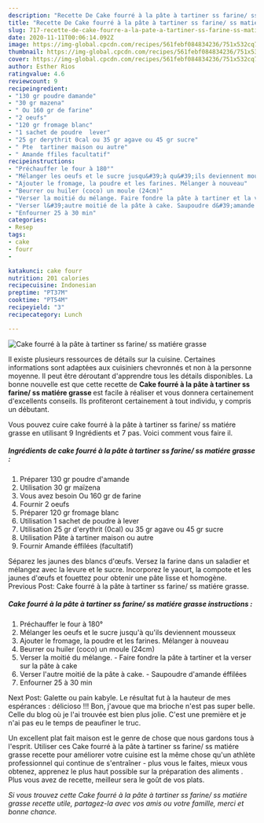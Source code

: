 ```yaml
---
description: "Recette De Cake fourré à la pâte à tartiner ss farine/ ss matiére grasse"
title: "Recette De Cake fourré à la pâte à tartiner ss farine/ ss matiére grasse"
slug: 717-recette-de-cake-fourre-a-la-pate-a-tartiner-ss-farine-ss-matiere-grasse
date: 2020-11-11T00:06:14.092Z
image: https://img-global.cpcdn.com/recipes/561febf084834236/751x532cq70/cake-fourre-a-la-pate-a-tartiner-ss-farine-ss-matiere-grasse-photo-principale-de-la-recette.jpg
thumbnail: https://img-global.cpcdn.com/recipes/561febf084834236/751x532cq70/cake-fourre-a-la-pate-a-tartiner-ss-farine-ss-matiere-grasse-photo-principale-de-la-recette.jpg
cover: https://img-global.cpcdn.com/recipes/561febf084834236/751x532cq70/cake-fourre-a-la-pate-a-tartiner-ss-farine-ss-matiere-grasse-photo-principale-de-la-recette.jpg
author: Esther Rios
ratingvalue: 4.6
reviewcount: 9
recipeingredient:
- "130 gr poudre damande"
- "30 gr mazena"
- " Ou 160 gr de farine"
- "2 oeufs"
- "120 gr fromage blanc"
- "1 sachet de poudre  lever"
- "25 gr derythrit 0cal ou 35 gr agave ou 45 gr sucre"
- " Pte  tartiner maison ou autre"
- " Amande ffiles facultatif"
recipeinstructions:
- "Préchauffer le four à 180°"
- "Mélanger les oeufs et le sucre jusqu&#39;à qu&#39;ils deviennent mousseux"
- "Ajouter le fromage, la poudre et les farines. Mélanger à nouveau"
- "Beurrer ou huiler (coco) un moule (24cm)"
- "Verser la moitié du mélange. Faire fondre la pâte à tartiner et la verser sur la pâte à cake"
- "Verser l&#39;autre moitié de la pâte à cake. Saupoudre d&#39;amande éffilées"
- "Enfourner 25 à 30 min"
categories:
- Resep
tags:
- cake
- fourr
- 

katakunci: cake fourr  
nutrition: 201 calories
recipecuisine: Indonesian
preptime: "PT37M"
cooktime: "PT54M"
recipeyield: "3"
recipecategory: Lunch

---
```



![Cake fourré à la pâte à tartiner ss farine/ ss matiére grasse](https://img-global.cpcdn.com/recipes/561febf084834236/751x532cq70/cake-fourre-a-la-pate-a-tartiner-ss-farine-ss-matiere-grasse-photo-principale-de-la-recette.jpg)

Il existe plusieurs ressources de détails sur la cuisine. Certaines informations sont adaptées aux cuisiniers chevronnés et non à la personne moyenne. Il peut être déroutant d'apprendre tous les détails disponibles. La bonne nouvelle est que cette recette de <strong> Cake fourré à la pâte à tartiner ss farine/ ss matiére grasse </strong> est facile à réaliser et vous donnera certainement d'excellents conseils. Ils profiteront certainement à tout individu, y compris un débutant.

<!--inarticleads1-->

Vous pouvez cuire cake fourré à la pâte à tartiner ss farine/ ss matiére grasse en utilisant 9 Ingrédients et 7 pas. Voici comment vous faire il.

##### Ingrédients de cake fourré à la pâte à tartiner ss farine/ ss matiére grasse :

1. Préparer 130 gr poudre d&#39;amande
1. Utilisation 30 gr maïzena
1. Vous avez besoin  Ou 160 gr de farine
1. Fournir 2 oeufs
1. Préparer 120 gr fromage blanc
1. Utilisation 1 sachet de poudre à lever
1. Utilisation 25 gr d&#39;erythrit (0cal) ou 35 gr agave ou 45 gr sucre
1. Utilisation  Pâte à tartiner maison ou autre
1. Fournir  Amande éffilées (facultatif)


Séparez les jaunes des blancs d&#39;œufs. Versez la farine dans un saladier et mélangez avec la levure et le sucre. Incorporez le yaourt, la compote et les jaunes d&#39;œufs et fouettez pour obtenir une pâte lisse et homogène. Previous Post: Cake fourré à la pâte à tartiner ss farine/ ss matiére grasse. 

<!--inarticleads2-->

##### Cake fourré à la pâte à tartiner ss farine/ ss matiére grasse instructions :

1. Préchauffer le four à 180°
1. Mélanger les oeufs et le sucre jusqu&#39;à qu&#39;ils deviennent mousseux
1. Ajouter le fromage, la poudre et les farines. Mélanger à nouveau
1. Beurrer ou huiler (coco) un moule (24cm)
1. Verser la moitié du mélange. - Faire fondre la pâte à tartiner et la verser sur la pâte à cake
1. Verser l&#39;autre moitié de la pâte à cake. - Saupoudre d&#39;amande éffilées
1. Enfourner 25 à 30 min


Next Post: Galette ou pain kabyle. Le résultat fut à la hauteur de mes espérances : délicioso !!! Bon, j&#39;avoue que ma brioche n&#39;est pas super belle. Celle du blog où je l&#39;ai trouvée est bien plus jolie. C&#39;est une première et je n&#39;ai pas eu le temps de peaufiner le truc. 

<!--inarticleads1-->

<p>
Un excellent plat fait maison est le genre de chose que nous gardons tous à l'esprit. Utiliser ces Cake fourré à la pâte à tartiner ss farine/ ss matiére grasse recette pour améliorer votre cuisine est la même chose qu'un athlète professionnel qui continue de s'entraîner - plus vous le faites, mieux vous obtenez, apprenez le plus haut possible sur la préparation des aliments . Plus vous avez de recette, meilleur sera le goût de vos plats.
</p>

<p>
<i>Si vous trouvez cette Cake fourré à la pâte à tartiner ss farine/ ss matiére grasse recette utile, partagez-la avec vos amis ou votre famille, merci et bonne chance.</i>
</p>
